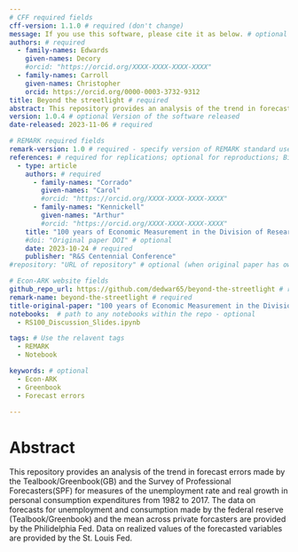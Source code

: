 ```yaml
---
# CFF required fields
cff-version: 1.1.0 # required (don't change)
message: If you use this software, please cite it as below. # optional
authors: # required
  - family-names: Edwards
    given-names: Decory
    #orcid: "https://orcid.org/XXXX-XXXX-XXXX-XXXX"
  - family-names: Carroll
    given-names: Christopher
    orcid: https://orcid.org/0000-0003-3732-9312
title: Beyond the streetlight # required
abstract: This repository provides an analysis of the trend in forecast errors made by the Tealbook/Greenbook(GB) and the Survey of Professional Forecasters(SPF) for measures of the unemployment rate and real growth in personal consumption expenditures from 1982 to 2017. # optional
version: 1.0.4 # optional Version of the software released
date-released: 2023-11-06 # required

# REMARK required fields
remark-version: 1.0 # required - specify version of REMARK standard used
references: # required for replications; optional for reproductions; BibTex data from original paper
  - type: article
    authors: # required
      - family-names: "Corrado"
        given-names: "Carol"
        #orcid: "https://orcid.org/XXXX-XXXX-XXXX-XXXX"
      - family-names: "Kennickell"
        given-names: "Arthur"
        #orcid: "https://orcid.org/XXXX-XXXX-XXXX-XXXX"
    title: "100 years of Economic Measurement in the Division of Research & Statistics: Beyond the streetlight" # required
    #doi: "Original paper DOI" # optional
    date: 2023-10-24 # required
    publisher: "R&S Centennial Conference"
#repository: "URL of repository" # optional (when original paper has own repository)

# Econ-ARK website fields 
github_repo_url: https://github.com/dedwar65/beyond-the-streetlight # required 
remark-name: beyond-the-streetlight # required
title-original-paper: "100 years of Economic Measurement in the Division of Research & Statistics: Beyond the streetlight" # optional 
notebooks:  # path to any notebooks within the repo - optional
  - RS100_Discussion_Slides.ipynb

tags: # Use the relavent tags
  - REMARK
  - Notebook

keywords: # optional
  - Econ-ARK
  - Greenbook
  - Forecast errors

---
```


# Abstract

This repository provides an analysis of the trend in forecast errors made by the Tealbook/Greenbook(GB) and the Survey of Professional Forecasters(SPF) for measures of the unemployment rate and real growth in personal consumption expenditures from 1982 to 2017. The data on forecasts for unemployment and consumption made by the federal reserve (Tealbook/Greenbook) and the mean across private forcasters are provided by the Philidelphia Fed. Data on realized values of the forecasted variables are provided by the St. Louis Fed. 
